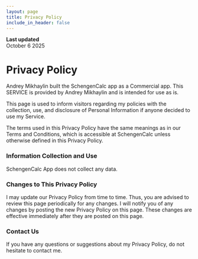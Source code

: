 ```yaml
---
layout: page
title: Privacy Policy
include_in_header: false
---
```


**Last updated**  
October 6 2025

# Privacy Policy

Andrey Mikhaylin built the SchengenCalc app as a Commercial app. This SERVICE is provided by Andrey Mikhaylin and is intended for use as is.

This page is used to inform visitors regarding my policies with the collection, use, and disclosure of Personal Information if anyone decided to use my Service.

The terms used in this Privacy Policy have the same meanings as in our Terms and Conditions, which is accessible at SchengenCalc unless otherwise defined in this Privacy Policy.

### Information Collection and Use

SchengenCalc App does not collect any data.

### Changes to This Privacy Policy

I may update our Privacy Policy from time to time. Thus, you are advised to review this page periodically for any changes. I will notify you of any changes by posting the new Privacy Policy on this page. These changes are effective immediately after they are posted on this page.

### Contact Us

If you have any questions or suggestions about my Privacy Policy, do not hesitate to contact me.